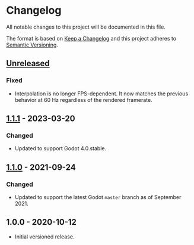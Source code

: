 # Changelog

All notable changes to this project will be documented in this file.

The format is based on [Keep a Changelog](https://keepachangelog.com/en/1.0.0/)
and this project adheres to [Semantic Versioning](https://semver.org/spec/v2.0.0.html).

## [Unreleased]

### Fixed

- Interpolation is no longer FPS-dependent. It now matches the previous behavior at 60 Hz regardless of the rendered framerate.

## [1.1.1] - 2023-03-20

### Changed

- Updated to support Godot 4.0.stable.

## [1.1.0] - 2021-09-24

### Changed

- Updated to support the latest Godot `master` branch as of September 2021.

## 1.0.0 - 2020-10-12

- Initial versioned release.

[Unreleased]: https://github.com/godot-extended-libraries/godot-interpolated-camera3d/compare/v1.1.1...HEAD
[1.1.1]: https://github.com/godot-extended-libraries/godot-interpolated-camera3d/compare/v1.1.0...v1.1.1
[1.1.0]: https://github.com/godot-extended-libraries/godot-interpolated-camera3d/compare/v1.0.0...v1.1.0
